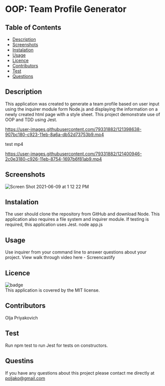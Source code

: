 # OOP: Team Profile Generator
## Table of Contents

- [Description](#description)
- [Screenshots](#screenshots)
- [Instalation](#installation)
- [Usage](#usage)
- [Licence](#license)
- [Contributors](#contributing)
- [Test](#test)
- [Questions](#questions)

## Description
This application was created to generate a team profile based on user input using the inquirer module form Node.js and displaying the information on a newly created html page with a style sheet. This project demonstrate use of OOP and TDD using Jest.
</br>

https://user-images.githubusercontent.com/79331882/121398638-907bc180-c923-11eb-8a6a-db52d73753b9.mp4

test mp4
</br>

https://user-images.githubusercontent.com/79331882/121400946-2c0e3180-c926-11eb-8754-1697b6f81ab9.mp4




## Screenshots
![Screen Shot 2021-06-09 at 1 12 22 PM](https://user-images.githubusercontent.com/79331882/121399395-6080ee00-c924-11eb-8328-724c19011081.png)

## Instalation
The user should clone the repository from GitHub and download Node. This application also requires a file system and inquirer module. If testing is required, this application uses Jest.
node app.js
## Usage
Use inquirer from your command line to answer questions about your project. View walk through video here - Screencastify
## Licence
![badge](https://img.shields.io/badge/license-MIT-green)<br/>
  This application is covered by the MIT license.

## Contributors
Olja Priyakovich
## Test
Run npm test to run Jest for tests on constructors.
## Questins
If you have any questions about this project please contact me directly at poljako@gmail.com


